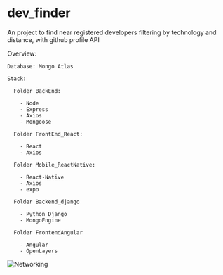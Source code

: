 # dev_finder
An project to find near registered developers filtering by technology and distance, with github profile API

Overview:

    Database: Mongo Atlas

    Stack:
  
      Folder BackEnd:
    
        - Node
        - Express
        - Axios
        - Mongoose
        
      Folder FrontEnd_React:
      
        - React
        - Axios
      
      Folder Mobile_ReactNative:
      
        - React-Native
        - Axios
        - expo

      Folder Backend_django
      
        - Python Django
        - MongoEngine
        
      Folder FrontendAngular
      
        - Angular
        - OpenLayers

![Networking](https://user-images.githubusercontent.com/20113585/74897259-36916a00-5375-11ea-9c7a-ceab2c3dbcbc.png)
